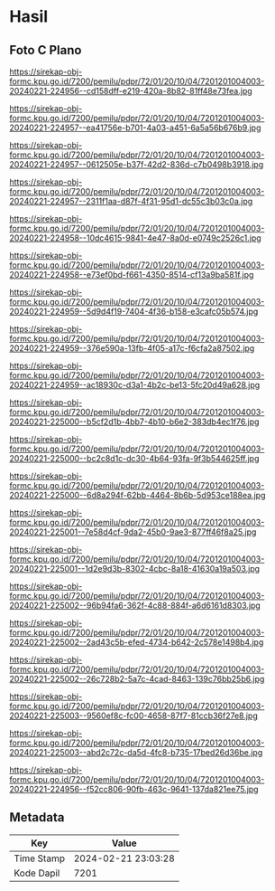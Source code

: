 # Hasil

## Foto C Plano

https://sirekap-obj-formc.kpu.go.id/7200/pemilu/pdpr/72/01/20/10/04/7201201004003-20240221-224956--cd158dff-e219-420a-8b82-81ff48e73fea.jpg

https://sirekap-obj-formc.kpu.go.id/7200/pemilu/pdpr/72/01/20/10/04/7201201004003-20240221-224957--ea41756e-b701-4a03-a451-6a5a56b676b9.jpg

https://sirekap-obj-formc.kpu.go.id/7200/pemilu/pdpr/72/01/20/10/04/7201201004003-20240221-224957--0612505e-b37f-42d2-836d-c7b0498b3918.jpg

https://sirekap-obj-formc.kpu.go.id/7200/pemilu/pdpr/72/01/20/10/04/7201201004003-20240221-224957--2311f1aa-d87f-4f31-95d1-dc55c3b03c0a.jpg

https://sirekap-obj-formc.kpu.go.id/7200/pemilu/pdpr/72/01/20/10/04/7201201004003-20240221-224958--10dc4615-9841-4e47-8a0d-e0749c2526c1.jpg

https://sirekap-obj-formc.kpu.go.id/7200/pemilu/pdpr/72/01/20/10/04/7201201004003-20240221-224958--e73ef0bd-f661-4350-8514-cf13a9ba581f.jpg

https://sirekap-obj-formc.kpu.go.id/7200/pemilu/pdpr/72/01/20/10/04/7201201004003-20240221-224959--5d9d4f19-7404-4f36-b158-e3cafc05b574.jpg

https://sirekap-obj-formc.kpu.go.id/7200/pemilu/pdpr/72/01/20/10/04/7201201004003-20240221-224959--376e590a-13fb-4f05-a17c-f6cfa2a87502.jpg

https://sirekap-obj-formc.kpu.go.id/7200/pemilu/pdpr/72/01/20/10/04/7201201004003-20240221-224959--ac18930c-d3a1-4b2c-be13-5fc20d49a628.jpg

https://sirekap-obj-formc.kpu.go.id/7200/pemilu/pdpr/72/01/20/10/04/7201201004003-20240221-225000--b5cf2d1b-4bb7-4b10-b6e2-383db4ec1f76.jpg

https://sirekap-obj-formc.kpu.go.id/7200/pemilu/pdpr/72/01/20/10/04/7201201004003-20240221-225000--bc2c8d1c-dc30-4b64-93fa-9f3b544625ff.jpg

https://sirekap-obj-formc.kpu.go.id/7200/pemilu/pdpr/72/01/20/10/04/7201201004003-20240221-225000--6d8a294f-62bb-4464-8b6b-5d953ce188ea.jpg

https://sirekap-obj-formc.kpu.go.id/7200/pemilu/pdpr/72/01/20/10/04/7201201004003-20240221-225001--7e58d4cf-9da2-45b0-9ae3-877ff46f8a25.jpg

https://sirekap-obj-formc.kpu.go.id/7200/pemilu/pdpr/72/01/20/10/04/7201201004003-20240221-225001--1d2e9d3b-8302-4cbc-8a18-41630a19a503.jpg

https://sirekap-obj-formc.kpu.go.id/7200/pemilu/pdpr/72/01/20/10/04/7201201004003-20240221-225002--96b94fa6-362f-4c88-884f-a6d6161d8303.jpg

https://sirekap-obj-formc.kpu.go.id/7200/pemilu/pdpr/72/01/20/10/04/7201201004003-20240221-225002--2ad43c5b-efed-4734-b642-2c578e1498b4.jpg

https://sirekap-obj-formc.kpu.go.id/7200/pemilu/pdpr/72/01/20/10/04/7201201004003-20240221-225002--26c728b2-5a7c-4cad-8463-139c76bb25b6.jpg

https://sirekap-obj-formc.kpu.go.id/7200/pemilu/pdpr/72/01/20/10/04/7201201004003-20240221-225003--9560ef8c-fc00-4658-87f7-81ccb36f27e8.jpg

https://sirekap-obj-formc.kpu.go.id/7200/pemilu/pdpr/72/01/20/10/04/7201201004003-20240221-225003--abd2c72c-da5d-4fc8-b735-17bed26d36be.jpg

https://sirekap-obj-formc.kpu.go.id/7200/pemilu/pdpr/72/01/20/10/04/7201201004003-20240221-224956--f52cc806-90fb-463c-9641-137da821ee75.jpg


## Metadata

| Key        | Value               |
| ---------- | ------------------- |
| Time Stamp | 2024-02-21 23:03:28 |
| Kode Dapil | 7201                |



